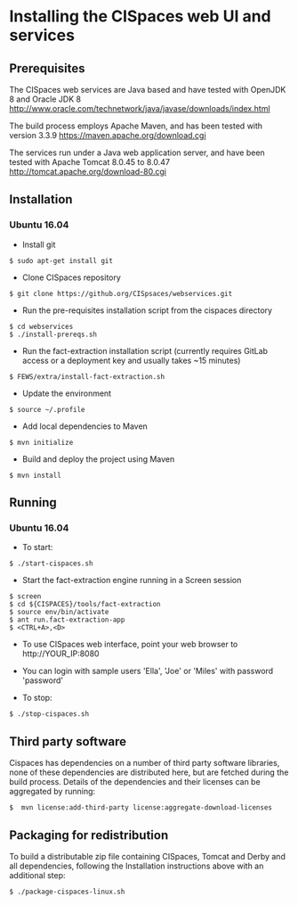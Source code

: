 # Installing the CISpaces web UI and services

## Prerequisites
The CISpaces web services are Java based and have tested with OpenJDK 8 and Oracle JDK 8
http://www.oracle.com/technetwork/java/javase/downloads/index.html

The build process employs Apache Maven, and has been tested with version 3.3.9
https://maven.apache.org/download.cgi

The services run under a Java web application server, and have been tested with Apache Tomcat 8.0.45 to 8.0.47
http://tomcat.apache.org/download-80.cgi

## Installation

### Ubuntu 16.04
- Install git

```$ sudo apt-get install git```

- Clone CISpaces repository

```$ git clone https://github.org/CISpsaces/webservices.git```

- Run the pre-requisites installation script from the cispaces directory

```
$ cd webservices
$ ./install-prereqs.sh
```

- Run the fact-extraction installation script (currently requires GitLab access or a deployment key and usually takes ~15 minutes)

```$ FEWS/extra/install-fact-extraction.sh```

- Update the environment

```$ source ~/.profile```

- Add local dependencies to Maven

```$ mvn initialize```

- Build and deploy the project using Maven

```$ mvn install```

## Running

### Ubuntu 16.04

- To start:

```$ ./start-cispaces.sh```

- Start the fact-extraction engine running in a Screen session

```
$ screen
$ cd ${CISPACES}/tools/fact-extraction
$ source env/bin/activate
$ ant run.fact-extraction-app
$ <CTRL+A>,<D>
```

- To use CISpaces web interface, point your web browser to http://YOUR_IP:8080
- You can login with sample users 'Ella', 'Joe' or 'Miles' with password 'password'

- To stop:

```$ ./stop-cispaces.sh```

## Third party software
Cispaces has dependencies on a number of third party software libraries, none of
these dependencies are distributed here, but are fetched during the build 
process.  Details of the dependencies and their licenses can be aggregated by running:

```$  mvn license:add-third-party license:aggregate-download-licenses```

## Packaging for redistribution
To build a distributable zip file containing CISpaces, Tomcat and Derby and all dependencies, 
following the Installation instructions above with an additional step:

```$ ./package-cispaces-linux.sh```
